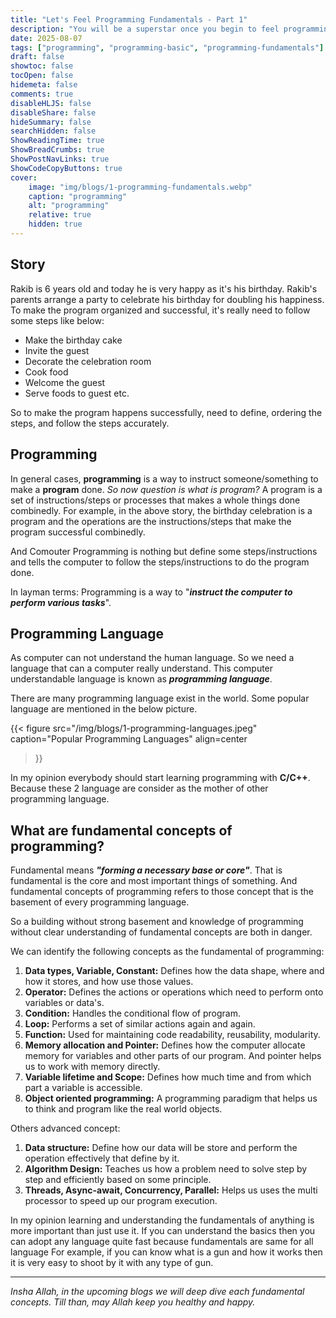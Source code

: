 ```yaml
---
title: "Let's Feel Programming Fundamentals - Part 1"
description: "You will be a superstar once you begin to feel programming"
date: 2025-08-07
tags: ["programming", "programming-basic", "programming-fundamentals"]
draft: false
showtoc: false
tocOpen: false
hidemeta: false
comments: true
disableHLJS: false
disableShare: false
hideSummary: false
searchHidden: false
ShowReadingTime: true
ShowBreadCrumbs: true
ShowPostNavLinks: true
ShowCodeCopyButtons: true
cover:
    image: "img/blogs/1-programming-fundamentals.webp"
    caption: "programming"
    alt: "programming"
    relative: true
    hidden: true
---
```


## Story
Rakib is 6 years old and today he is very happy as it's his birthday. Rakib's parents arrange a party to celebrate his birthday for doubling his happiness. To make the program organized and successful, it's really need to follow some steps like below:

- Make the birthday cake
- Invite the guest
- Decorate the celebration room
- Cook food
- Welcome the guest
- Serve foods to guest etc.

So to make the program happens successfully, need to define, ordering the steps, and follow the steps accurately.

## Programming
In general cases, **programming** is a way to instruct someone/something to make a **program** done. *So now question is what is program?* A program is a set of instructions/steps or processes that makes a whole things done combinedly. For example, in the above story, the birthday celebration is a program and the operations are the instructions/steps that make the program successful combinedly.

And Comouter Programming is nothing but define some steps/instructions and tells the computer to follow the steps/instructions to do the program done. 

In layman terms: Programming is a way to "***instruct the computer to perform various tasks***".

## Programming Language
As computer can not understand the human language. So we need a language that can a computer really understand. This computer understandable language is known as ***programming language***. 

There are many programming language exist in the world. Some popular language are mentioned in the below picture. 

{{< figure
    src="/img/blogs/1-programming-languages.jpeg"
    caption="Popular Programming Languages"
    align=center
>}}

In my opinion everybody should start learning programming with **C/C++**. Because these 2 language are consider as the mother of other programming language.

## What are fundamental concepts of programming?
Fundamental means ***"forming a necessary base or core"***. That is fundamental is the core and most important things of something. And fundamental concepts of programming refers to those concept that is the basement of every programming language. 

So a building without strong basement and knowledge of programming without clear understanding of fundamental concepts are both in danger.

We can identify the following concepts as the fundamental of programming:

1. **Data types, Variable, Constant:** Defines how the data shape, where and how it stores, and how use those values.
2. **Operator:** Defines the actions or operations which need to perform onto variables or data's.
3. **Condition:** Handles the conditional flow of program.
4. **Loop:** Performs a set of similar actions again and again.
5. **Function:** Used for maintaining code readability, reusability, modularity.
6. **Memory allocation and Pointer:** Defines how the computer allocate memory for variables and other parts of our program. And pointer helps us to work with memory directly.
7. **Variable lifetime and Scope:** Defines how much time and from which part a variable is accessible.
8. **Object oriented programming:** A programming paradigm that helps us to think and program like the real world objects.

Others advanced concept:
1. **Data structure:** Define how our data will be store and perform the operation effectively that define by it.
2. **Algorithm Design:** Teaches us how a problem need to solve step by step and efficiently based on some principle.
3. **Threads, Async-await, Concurrency, Parallel:** Helps us uses the multi processor to speed up our program execution.

In my opinion learning and understanding the fundamentals of anything is more important than just use it. If you can understand the basics then you can adopt any language quite fast because fundamentals are same for all language For example, if you can know what is a gun and how it works then it is very easy to shoot by it with any type of gun.

---

*Insha Allah, in the upcoming blogs we will deep dive each fundamental concepts. Till than, may Allah keep you healthy and happy.*